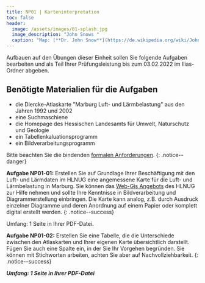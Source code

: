 ```yaml
---
title: NP01 | Karteninterpretation
toc: false
header:
  image: /assets/images/01-splash.jpg
  image_description: "John Snows "
  caption: "Map: [**Dr. John Snow**](https://de.wikipedia.org/wiki/John_Snow_(Mediziner)) [Wellcome Library via wikimedia](https://w.wiki/QtV)"
---
```



Aufbauen auf den Übungen dieser Einheit sollen Sie folgende Aufgaben bearbeiten und als Teil Ihrer Prüfungsleistung bis zum 03.02.2022 im Ilias-Ordner abgeben. 


## Benötigte Materialien für die Aufgaben
* die Diercke-Atlaskarte "Marburg Luft- und Lärmbelastung" aus den Jahren 1992 und 2002
* eine Suchmaschiene
* die Homepage des Hessischen Landesamts für Umwelt, Naturschutz und Geologie
* ein Tabellenkaluationsprogramm
* ein Bildverarbeitungsprogramm


Bitte beachten Sie die bindenden [formalen Anforderungen](https://geomoer.github.io/moer-meko//unit00/unit00-03_assignments.html#formale-anforderungen).
{: .notice--danger}


**Aufgabe NP01-01:** Erstellen Sie auf Grundlage Ihrer Beschäftigung mit den Luft- und Lärmdaten im HLNUG eine angemessene Karte für die Luft- und Lärmbelastung in Marburg. Sie können das [Web-Gis Angebots](https://www.hlnug.de/themen/geografische-informationssysteme/gis-anwendungen/gis-auskunftssysteme) des HLNUG zur Hilfe nehmen und sollte Ihre Kenntnisse in Bildverarbeitung und Diagrammerstellung einbringen. Die Karte kann analog, z.B. durch Ausdruck einzelner Diagramme und deren Anordnung auf einem Papier oder komplett digital erstellt werden.
{: .notice--success}

Umfang: 1 Seite in Ihrer PDF-Datei.

**Aufgabe NP01-02:** Erstellen Sie eine Tabelle, die die Unterschiede zwischen den Atlaskarten und Ihrer eigenen Karte übersichtlich darstellt. Fügen Sie auch eine Spalte ein, in der Sie Ihr Vorgehen begründen. Sie können mit Stichworten arbeiten, achten Sie aber auf Nachvollziehbarkeit. 
{: .notice--success}

_**Umfang: 1 Seite in Ihrer PDF-Datei**_
